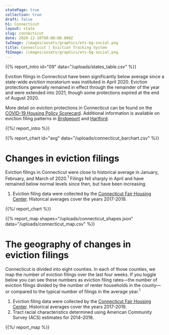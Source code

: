 ```yaml
---
statePage: true
collection: true
draft: false
h1: Connecticut
layout: state
slug: connecticut
date: 2020-12-10T00:00:00.000Z
twImage: /images/assets/graphics/ets-bg-social.png
title: Connecticut | Eviction Tracking System
fbImage: /images/assets/graphics/ets-bg-social.png
---
```


{{% report_intro id="09" data="/uploads/states_table.csv" %}}

Eviction filings in Connecticut have been significantly below average since a state-wide eviction moratorium was instituted in April 2020. Eviction protections generally remained in effect through the remainder of the year and were extended into 2021, though some protections expired at the end of August 2020. 

More detail on eviction protections in Connecticut can be found on the [COVID-19 Housing Policy Scorecard](https://evictionlab.org/covid-policy-scorecard/ct/). Additional information is available on eviction filing patterns in [Bridgeport](https://evictionlab.org/eviction-tracking/bridgeport-ct/) and [Hartford](https://evictionlab.org/eviction-tracking/hartford-ct/).

{{%/ report_intro %}}



{{% report_chart id="avg" data="/uploads/connecticut_barchart.csv" %}}

# Changes in eviction filings

Eviction filings in Connecticut were close to historical average in January, February, and March of 2020.<sup>1</sup> Filings fell sharply in April and have remained below normal levels since then, but have been increasing. 

1. Eviction filing data were collected by the [Connecticut Fair Housing Center](https://www.ctfairhousing.org/). Historical averages cover the years 2017-2019.

{{%/ report_chart %}}



{{% report_map shapes="/uploads/connecticut_shapes.json" data="/uploads/connecticut_map.csv" %}}



# The geography of changes in eviction filings

Connecticut is divided into eight counties. In each of those counties, we map the number of eviction filings over the last four weeks. If you toggle below you can see these numbers as eviction filing rates—the number of eviction filings divided by the number of renter households in the county—or compared to the typical number of filings in the average year.<sup>1</sup>

1. Eviction filing data were collected by the [Connecticut Fair Housing Center](https://www.ctfairhousing.org/). Historical averages cover the years 2017-2019.
2. Tract racial characteristics determined using American Community Survey (ACS) estimates for 2014–2018.



{{%/ report_map %}}